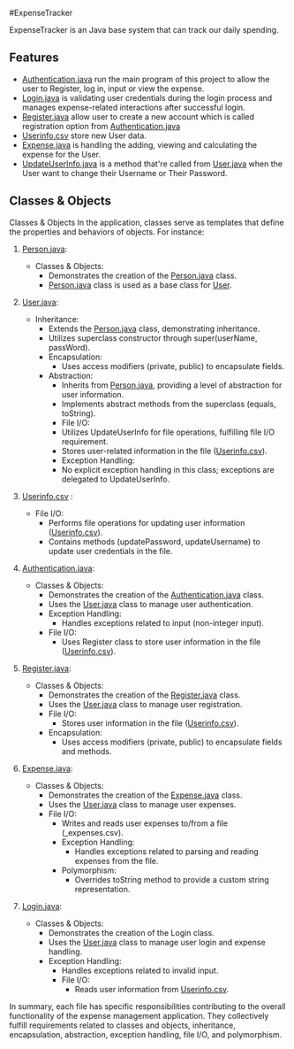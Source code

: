 #ExpenseTracker


ExpenseTracker is an Java base system that can track our daily spending. 


## Features

- [Authentication.java](https://github.com/KiengYang/ExpenseTracker/blob/main/Authenticate.java) run the main program of this project to allow the user to Register, log in, input or view the expense.
- [Login.java](https://github.com/KiengYang/ExpenseTracker/blob/main/Login.java) is validating user credentials during the login process and manages expense-related interactions after successful login.
- [Register.java](https://github.com/KiengYang/ExpenseTracker/blob/main/Register.java)  allow user to create a new account which is called registration option from [Authentication.java](https://github.com/KiengYang/ExpenseTracker/blob/main/Authenticate.java)
- [Userinfo.csv](https://github.com/KiengYang/ExpenseTracker/blob/main/UserInfo.csv) store new User data.
- [Expense.java](https://github.com/KiengYang/ExpenseTracker/blob/main/Expense.java) is handling the adding, viewing and calculating the expense for the User.
- [UpdateUserInfo.java](https://github.com/KiengYang/ExpenseTracker/blob/main/UpdateUserInfo.java) is a method that're called from [User.java](https://github.com/KiengYang/ExpenseTracker/blob/main/User.java) when the User want to change their Username or Their Password.



## Classes & Objects

Classes & Objects
In the application, classes serve as templates that define the properties and behaviors of objects. For instance:

1. [Person.java](https://github.com/KiengYang/ExpenseTracker/blob/main/Person.java):
   - Classes & Objects:
     - Demonstrates the creation of the [Person.java](https://github.com/KiengYang/ExpenseTracker/blob/main/Person.java) class.
     - [Person.java](https://github.com/KiengYang/ExpenseTracker/blob/main/Person.java) class is used as a base class for [User](https://github.com/KiengYang/ExpenseTracker/blob/main/User.java).

2. [User.java](https://github.com/KiengYang/ExpenseTracker/blob/main/User.java):
   - Inheritance:
     - Extends the [Person.java](https://github.com/KiengYang/ExpenseTracker/blob/main/Person.java) class, demonstrating inheritance.
     - Utilizes superclass constructor through super(userName, passWord).
     - Encapsulation:
       - Uses access modifiers (private, public) to encapsulate fields.
     - Abstraction:
       - Inherits from [Person.java](https://github.com/KiengYang/ExpenseTracker/blob/main/Person.java), providing a level of abstraction for user information.
       - Implements abstract methods from the superclass (equals, toString).
       - File I/O:
       - Utilizes UpdateUserInfo for file operations, fulfilling file I/O requirement.
       - Stores user-related information in the file ([Userinfo.csv](https://github.com/KiengYang/ExpenseTracker/blob/main/UserInfo.csv)).
       - Exception Handling:
       - No explicit exception handling in this class; exceptions are delegated to UpdateUserInfo.

3. [Userinfo.csv](https://github.com/KiengYang/ExpenseTracker/blob/main/UserInfo.csv) :
   - File I/O:
     - Performs file operations for updating user information ([Userinfo.csv](https://github.com/KiengYang/ExpenseTracker/blob/main/UserInfo.csv)).
     - Contains methods (updatePassword, updateUsername) to update user credentials in the file.

4. [Authentication.java](https://github.com/KiengYang/ExpenseTracker/blob/main/Authenticate.java):
   - Classes & Objects:
     - Demonstrates the creation of the [Authentication.java](https://github.com/KiengYang/ExpenseTracker/blob/main/Authenticate.java) class.
     - Uses the [User.java](https://github.com/KiengYang/ExpenseTracker/blob/main/User.java) class to manage user authentication.
     - Exception Handling:
       - Handles exceptions related to input (non-integer input).
     - File I/O:
       - Uses Register class to store user information in the file ([Userinfo.csv](https://github.com/KiengYang/ExpenseTracker/blob/main/UserInfo.csv)).

5. [Register.java](https://github.com/KiengYang/ExpenseTracker/blob/main/Register.java):
   - Classes & Objects:
     - Demonstrates the creation of the [Register.java](https://github.com/KiengYang/ExpenseTracker/blob/main/Register.java) class.
     - Uses the [User.java](https://github.com/KiengYang/ExpenseTracker/blob/main/User.java) class to manage user registration.
     - File I/O:
       - Stores user information in the file ([Userinfo.csv](https://github.com/KiengYang/ExpenseTracker/blob/main/UserInfo.csv)).
     - Encapsulation:
       - Uses access modifiers (private, public) to encapsulate fields and methods.

6. [Expense.java](https://github.com/KiengYang/ExpenseTracker/blob/main/Expense.java):
   - Classes & Objects:
     - Demonstrates the creation of the [Expense.java](https://github.com/KiengYang/ExpenseTracker/blob/main/Expense.java) class.
     - Uses the [User.java](https://github.com/KiengYang/ExpenseTracker/blob/main/User.java) class to manage user expenses.
     - File I/O:
       - Writes and reads user expenses to/from a file (_expenses.csv).
       - Exception Handling:
         - Handles exceptions related to parsing and reading expenses from the file.
       - Polymorphism:
         - Overrides toString method to provide a custom string representation.

7. [Login.java](https://github.com/KiengYang/ExpenseTracker/blob/main/Login.java):
   - Classes & Objects:
     - Demonstrates the creation of the Login class.
     - Uses the [User.java](https://github.com/KiengYang/ExpenseTracker/blob/main/User.java) class to manage user login and expense handling.
     - Exception Handling:
       - Handles exceptions related to invalid input.
       - File I/O:
         - Reads user information from [Userinfo.csv](https://github.com/KiengYang/ExpenseTracker/blob/main/UserInfo.csv).

In summary, each file has specific responsibilities contributing to the overall functionality of the expense management application. They collectively fulfill requirements related to classes and objects, inheritance, encapsulation, abstraction, exception handling, file I/O, and polymorphism.
